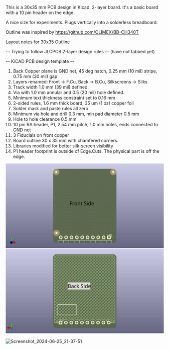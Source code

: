 This is a 30x35 mm PCB design in Kicad. 2-layer board. It's a basic board with a 10 pin header on the edge.

A nice size for experiments. Plugs vertically into a solderless breadboard.  

Outline was inspired by https://github.com/OLIMEX/BB-CH340T

Layout notes for 30x35 Outline

-- Trying to follow JLCPCB 2-layer design rules -- (have not fabbed yet)

-- KiCAD PCB design template --

1. Back Copper plane is GND net, 45 deg hatch, 0.25 mm (10 mil) stripe, 0.75 mm (30 mil) gap
2. Layers renamed:  Front -> F.Cu, Back -> B.Cu, Silkscreens -> Silks
3. Track width 1.0 mm (39 mil) defined.
4. Via with 1.0 mm annular and 0.5 (20 mil) hole defined.
5. Minimum text thickness constraint set to 0.16 mm
6. 2-sided rules, 1.6 mm thick board, 35 um (1 oz) copper foil
7. Solder mask and paste rules all zero
8. Minimum via hole and drill 0.3 mm, min pad diameter 0.5 mm
9. Hole to hole clearance 0.5 mm
10. 10 pin RA header, P1, 2.54 mm pitch, 1.0 mm holes, ends connected to GND net
11. 3 Fiducials on front copper
12. Board outline 30 x 35 mm with chamfered corners.
13. Libraries modified for better silk-screen visibility
14. P1 header footprint is outside of Edge.Cuts. The physical part is off the edge.

![30x35_outline2f](https://github.com/bobu01/30x35_outline/blob/main/30x35_outline2f.jpg)
![30x35_outline2b](https://github.com/bobu01/30x35_outline/blob/main/30x35_outline2b.jpg)

![Screenshot_2024-06-25_21-37-51](https://github.com/bobu01/30x35_outline/assets/92656071/4345aeee-d3de-411c-95e7-96fa2977106c)
